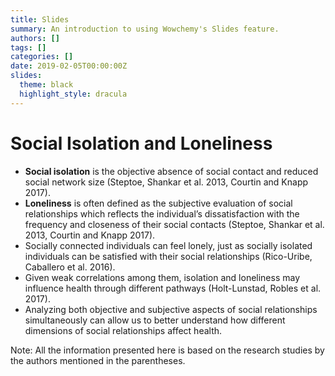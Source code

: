 ```yaml
---
title: Slides
summary: An introduction to using Wowchemy's Slides feature.
authors: []
tags: []
categories: []
date: 2019-02-05T00:00:00Z
slides:
  theme: black
  highlight_style: dracula
---
```

# Social Isolation and Loneliness

* **Social isolation** is the objective absence of social contact and reduced social network size (Steptoe, Shankar et al. 2013, Courtin and Knapp 2017).
* **Loneliness** is often defined as the subjective evaluation of social relationships which reflects the individual’s dissatisfaction with the frequency and closeness of their social contacts (Steptoe, Shankar et al. 2013, Courtin and Knapp 2017).
* Socially connected individuals can feel lonely, just as socially isolated individuals can be satisfied with their social relationships (Rico-Uribe, Caballero et al. 2016).
* Given weak correlations among them, isolation and loneliness may influence health through different pathways (Holt-Lunstad, Robles et al. 2017).
* Analyzing both objective and subjective aspects of social relationships simultaneously can allow us to better understand how different dimensions of social relationships affect health.  

Note: All the information presented here is based on the research studies by the authors mentioned in the parentheses.
